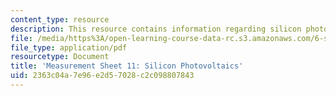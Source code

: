 ```yaml
---
content_type: resource
description: This resource contains information regarding silicon photovoltaics.
file: /media/https%3A/open-learning-course-data-rc.s3.amazonaws.com/6-s079-nanomaker-spring-2013/2363c04a7e96e2d57028c2c098807843_MIT6_S079S13_lab11.pdf
file_type: application/pdf
resourcetype: Document
title: 'Measurement Sheet 11: Silicon Photovoltaics'
uid: 2363c04a-7e96-e2d5-7028-c2c098807843
---
```

